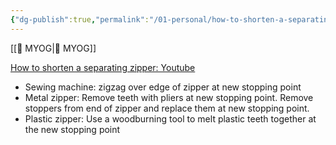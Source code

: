 ```yaml
---
{"dg-publish":true,"permalink":"/01-personal/how-to-shorten-a-separating-zipper/"}
---
```



[[📘 MYOG\|📘 MYOG]]

[How to shorten a separating zipper: Youtube](https://www.youtube.com/watch?v=iuugU4r1AVI)

* Sewing machine: zigzag over edge of zipper at new stopping point
* Metal zipper: Remove teeth with pliers at new stopping point. Remove stoppers from end of zipper and replace them at new stopping point.
* Plastic zipper: Use a woodburning tool to melt plastic teeth together at the new stopping point